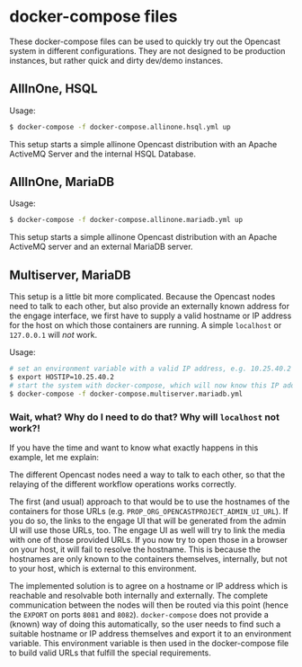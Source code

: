 # docker-compose files

These docker-compose files can be used to quickly try out the Opencast system in
different configurations. They are not designed to be production instances, but
rather quick and dirty dev/demo instances.

## AllInOne, HSQL

Usage:
```sh
$ docker-compose -f docker-compose.allinone.hsql.yml up
```

This setup starts a simple allinone Opencast distribution with an Apache
ActiveMQ Server and the internal HSQL Database.

## AllInOne, MariaDB

Usage:
```sh
$ docker-compose -f docker-compose.allinone.mariadb.yml up
```

This setup starts a simple allinone Opencast distribution with an Apache
ActiveMQ server and an external MariaDB server.

## Multiserver, MariaDB

This setup is a little bit more complicated. Because the Opencast nodes
need to talk to each other, but also provide an externally known address for the
engage interface, we first have to supply a valid hostname or IP address for the
host on which those containers are running. A simple `localhost` or `127.0.0.1`
will _not_ work.

Usage:
```sh
# set an environment variable with a valid IP address, e.g. 10.25.40.2
$ export HOSTIP=10.25.40.2
# start the system with docker-compose, which will now know this IP address.
$ docker-compose -f docker-compose.multiserver.mariadb.yml
```

### Wait, what? Why do I need to do that? Why will `localhost` not work?!

If you have the time and want to know what exactly happens in this example, let
me explain:

The different Opencast nodes need a way to talk to each other, so that the
relaying of the different workflow operations works correctly.

The first (and usual) approach to that would be to use the hostnames of the
containers for those URLs (e.g. `PROP_ORG_OPENCASTPROJECT_ADMIN_UI_URL`). If you
do so, the links to the engage UI that will be generated from the admin UI will
use those URLs, too. The engage UI as well will try to link the media with one
of those provided URLs. If you now try to open those in a browser on your host,
it will fail to resolve the hostname. This is because the hostnames are only
known to the containers themselves, internally, but not to your host, which is
external to this environment.

The implemented solution is to agree on a hostname or IP address which is
reachable and resolvable both internally and externally. The complete
communication between the nodes will then be routed via this point (hence the
`EXPORT` on ports `8081` and `8082`). `docker-compose` does not provide a
(known) way of doing this automatically, so the user needs to find such a
suitable hostname or IP address themselves and export it to an environment
variable. This environment variable is then used in the docker-compose file to
build valid URLs that fulfill the special requirements.
